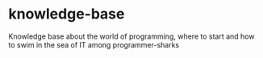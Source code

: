 # knowledge-base
Knowledge base about the world of programming, where to start and how to swim in the sea of IT among programmer-sharks
